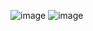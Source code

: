 ![image](https://user-images.githubusercontent.com/95627071/214840135-c61d9458-258f-4fcd-bd14-f890d2fb5947.png) ![image](https://user-images.githubusercontent.com/95627071/214840178-ebf0796f-c19a-42d4-b63e-3fd9d43f4e42.png)


